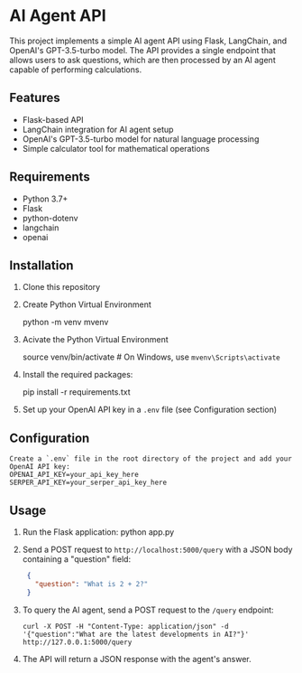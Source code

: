 # AI Agent API

This project implements a simple AI agent API using Flask, LangChain, and OpenAI's GPT-3.5-turbo model. The API provides a single endpoint that allows users to ask questions, which are then processed by an AI agent capable of performing calculations.

## Features

- Flask-based API
- LangChain integration for AI agent setup
- OpenAI's GPT-3.5-turbo model for natural language processing
- Simple calculator tool for mathematical operations

## Requirements

- Python 3.7+
- Flask
- python-dotenv
- langchain
- openai

## Installation

1. Clone this repository

2. Create Python Virtual Environment
   
    python -m venv mvenv

3. Acivate the Python Virtual Environment
   
   source venv/bin/activate  # On Windows, use `mvenv\Scripts\activate`

4. Install the required packages:
   
   pip install -r requirements.txt

5. Set up your OpenAI API key in a `.env` file (see Configuration section)

## Configuration
    Create a `.env` file in the root directory of the project and add your OpenAI API key:
    OPENAI_API_KEY=your_api_key_here
    SERPER_API_KEY=your_serper_api_key_here

## Usage

1. Run the Flask application:
    python app.py

2. Send a POST request to `http://localhost:5000/query` with a JSON body containing a "question" field:
   ```json
    {
      "question": "What is 2 + 2?"
    }
3. To query the AI agent, send a POST request to the `/query` endpoint:
   ```
   curl -X POST -H "Content-Type: application/json" -d '{"question":"What are the latest developments in AI?"}' http://127.0.0.1:5000/query

3. The API will return a JSON response with the agent's answer.
